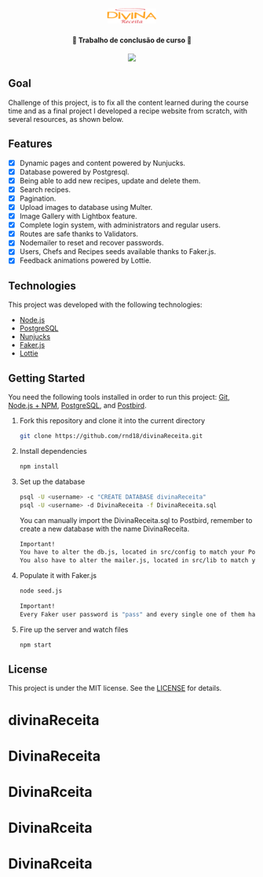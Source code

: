 <h1 align="center">
    <img alt="DivinaReceita" title="#DivinaReceita" src="public/images/static/main-logo.png" width="100px" />
</h1>

<h4 align="center"> 
	🚀 Trabalho de conclusão de curso 🚀
</h4>
<p align="center">
 
</p>

<div align="center">
  <img src="https://i.imgur.com/iAfiSkD.png"/>

</div>

## Goal

Challenge of this project, is to fix all the content learned during the course time and as a final project I developed a recipe website from scratch, with several resources, as shown below.

## Features

- [x] Dynamic pages and content powered by Nunjucks.
- [x] Database powered by Postgresql.
- [x] Being able to add new recipes, update and delete them.
- [x] Search recipes.
- [x] Pagination.
- [x] Upload images to database using Multer.
- [x] Image Gallery with Lightbox feature.
- [x] Complete login system, with administrators and regular users.
- [x] Routes are safe thanks to Validators.
- [x] Nodemailer to reset and recover passwords.
- [x] Users, Chefs and Recipes seeds available thanks to Faker.js. 
- [x] Feedback animations powered by Lottie.

## Technologies

This project was developed with the following technologies:

- [Node.js](https://nodejs.org/en/) 
- [PostgreSQL](https://www.postgresql.org/)
- [Nunjucks](https://mozilla.github.io/nunjucks/)
- [Faker.js](https://github.com/marak/Faker.js/)
- [Lottie](https://github.com/airbnb/lottie-web)
  

## Getting Started

  You need the following tools installed in order to run this project:
  [Git](https://git-scm.com/book/en/v2/Getting-Started-Installing-Git), [Node.js + NPM](https://nodejs.org/en/), [PostgreSQL](https://www.postgresql.org/download/), and [Postbird](https://www.electronjs.org/apps/postbird).


1. Fork this repository and clone it into the current directory

   ```bash
   git clone https://github.com/rnd18/divinaReceita.git
   ```


2. Install dependencies

   ```bash
   npm install
   ```


3. Set up the database

   ```bash
   psql -U <username> -c "CREATE DATABASE divinaReceita"
   psql -U <username> -d DivinaReceita -f DivinaReceita.sql
   ```

   You can manually import the DivinaReceita.sql to Postbird, remember to create a new database with the name DivinaReceita.

   ```bash
   Important!
   You have to alter the db.js, located in src/config to match your PostgreSQL settings.    
   You also have to alter the mailer.js, located in src/lib to match your Mailtrap settings.  
   ```

4. Populate it with Faker.js
   ```bash
   node seed.js
   ```
   ```bash
   Important!
   Every Faker user password is "pass" and every single one of them have administrator status.   
   ```


5. Fire up the server and watch files

   ```bash
   npm start
   ```


## License

This project is under the MIT license. See the [LICENSE](LICENSE) for details.

# divinaReceita
# DivinaReceita
# DivinaRceita
# DivinaRceita
# DivinaRceita

